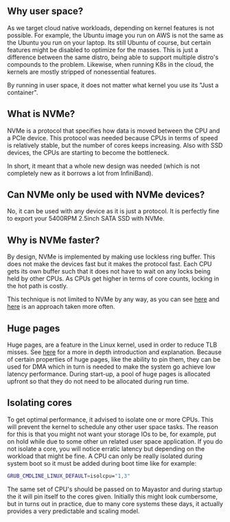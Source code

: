 ## Why user space?

As we target cloud native workloads, depending on kernel features is not possible. For example, the Ubuntu image
you run on AWS is not the same as the Ubuntu you run on your laptop. Its still Ubuntu of course, but certain features
might be disabled to optimize for the masses. This is just a difference between the same distro, being able to
support multiple distro's compounds to the problem. Likewise, when running K8s in the cloud, the kernels are mostly
stripped of nonessential features.

By running in user space, it does not matter what kernel you use its "Just a container".

## What is NVMe?

NVMe is a protocol that specifies how data is moved between the CPU and a PCIe device. This protocol was needed
because CPUs in terms of speed is relatively stable, but the number of cores keeps increasing.
Also with SSD devices, the CPUs are starting to become the bottleneck.

In short, it meant that  a whole new design was needed (which is not completely new as it borrows a lot
from InfiniBand).

## Can NVMe only be used with NVMe devices?

No, it can be used with any device as it is just a protocol. It is perfectly fine to export your 5400RPM 2.5inch
SATA SSD with NVMe.

## Why is NVMe faster?

By design, NVMe is implemented by making use lockless ring buffer. This does not make the devices fast but
it makes the protocol fast. Each CPU gets its own buffer such that it does not have to wait on any locks
being held by other CPUs. As CPUs get higher in terms of core counts, locking in the hot path is costly.

This technique is not limited to NVMe by any way, as you can see [here](https://lwn.net/Articles/776703/) and
[here](https://lwn.net/Articles/789603/) is an approach taken more often.

## Huge pages

Huge pages, are a feature in the Linux kernel, used in order to reduce TLB misses. See [here](https://lwn.net/Articles/374424/)
for a more in depth introduction and explanation. Because of certain properties of huge pages, like the ability to pin
them, they can be used for DMA which in turn is needed to make the system go achieve low latency performance. During
start-up, a pool of huge pages is allocated upfront so that they do not need to be allocated during run time.

## Isolating cores

To get optimal performance, it advised to isolate one or more CPUs. This will prevent the kernel to schedule any other
user space tasks. The reason for this is that you might not want your storage IOs to be, for example, put on hold while
due to some other un related user space application. If you do not isolate a core, you will notice erratic latency but
depending on the workload that might be fine. A CPU can only be really isolated during system boot so it must be added
during boot time like for example:

```bash
GRUB_CMDLINE_LINUX_DEFAULT=isolcpu="1,3"
```

The same set of CPU's should be passed on to Mayastor and during startup the it will pin itself to the cores given. Initially
this might look cumbersome, but in turns out in practice, due to many core systems these days, it actually provides a very
predictable and scaling model.

